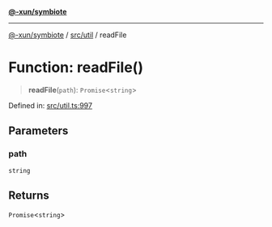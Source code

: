[**@-xun/symbiote**](../../../README.md)

***

[@-xun/symbiote](../../../README.md) / [src/util](../README.md) / readFile

# Function: readFile()

> **readFile**(`path`): `Promise`\<`string`\>

Defined in: [src/util.ts:997](https://github.com/Xunnamius/symbiote/blob/dddfc44396c55ebfc704f8d576edac2868fe28cc/src/util.ts#L997)

## Parameters

### path

`string`

## Returns

`Promise`\<`string`\>
